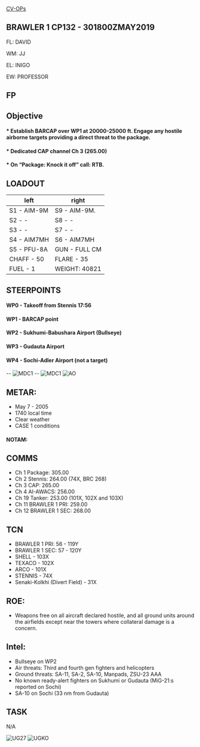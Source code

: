 [CV-OPs](/CVOPS/cvops.md)

## BRAWLER 1 CP132 - 301800ZMAY2019

FL: DAVID

WM: JJ

EL: INIGO

EW: PROFESSOR


## FP


				


## Objective
#### * Establish BARCAP over WP1 at 20000-25000 ft. Engage any hostile airborne targets providing a direct threat to the package.
#### * Dedicated CAP channel Ch 3 (265.00)
#### * On “Package: Knock it off” call: RTB.


## LOADOUT

left | right
----- | -----
S1 - AIM-9M | S9 - AIM-9M.
S2 - - | S8 - -
S3 - - | S7 - -
S4 - AIM7MH | S6 - AIM7MH
S5 - PFU-8A | GUN - FULL CM
CHAFF - 50 | FLARE - 35
FUEL - 1 | WEIGHT: 40821


## STEERPOINTS

#### WP0 - Takeoff from Stennis 17:56
#### WP1 - BARCAP point
#### WP2 - Sukhumi-Babushara Airport (Bullseye)
#### WP3 - Gudauta Airport
#### WP4 - Sochi-Adler Airport (not a target)


-- ![MDC1](MDC10.PN)
-- ![MDC1](MDC20.PN)
![AO](E10.PNG)

## METAR: 
* May 7 - 2005
* 1740 local time
* Clear weather
* CASE 1 conditions

#### NOTAM: 



## COMMS
* Ch 1 Package: 305.00
* Ch 2 Stennis: 264.00 (74X, BRC 268)
* Ch 3 CAP: 265.00
* Ch 4 AI-AWACS: 256.00
* Ch 19 Tanker: 253.00 (101X, 102X and 103X)
* Ch 11 BRAWLER 1 PRI: 259.00
* Ch 12 BRAWLER 1 SEC: 268.00

## TCN
* BRAWLER 1 PRI: 56 - 119Y
* BRAWLER 1 SEC: 57 - 120Y
* SHELL - 103X
* TEXACO - 102X
* ARCO - 101X
* STENNIS - 74X
* Senaki-Kolkhi (Divert Field) - 31X

## ROE:
* Weapons free on all aircraft declared hostile, and all ground units around the airfields except near the towers where collateral damage is a concern.


## Intel:
* Bullseye on WP2
* Air threats: Third and fourth gen fighters and helicopters
* Ground threats: SA-11, SA-2, SA-10, Manpads, ZSU-23 AAA
* No known ready-alert fighters on Sukhumi or Gudauta (MiG-21:s reported on Sochi)
* SA-10 on Sochi (33 nm from Gudauta)

## TASK
N/A				
	

![UG27](/FLIPS/UG27_GND_INVERTED.png)
![UGKO](/FLIPS/UGKO_GND.png)

